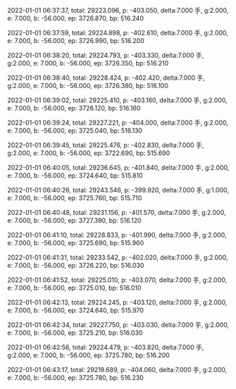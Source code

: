 2022-01-01 06:37:37, total: 29223.096, p: -403.050, delta:7.000 手, g:2.000, e: 7.000, b: -56.000, ep: 3726.870, bp: 516.240

2022-01-01 06:37:59, total: 29224.898, p: -402.610, delta:7.000 手, g:2.000, e: 7.000, b: -56.000, ep: 3726.990, bp: 516.200

2022-01-01 06:38:20, total: 29224.793, p: -403.330, delta:7.000 手, g:2.000, e: 7.000, b: -56.000, ep: 3726.350, bp: 516.210

2022-01-01 06:38:40, total: 29228.424, p: -402.420, delta:7.000 手, g:2.000, e: 7.000, b: -56.000, ep: 3726.380, bp: 516.100

2022-01-01 06:39:02, total: 29225.410, p: -403.160, delta:7.000 手, g:2.000, e: 7.000, b: -56.000, ep: 3726.120, bp: 516.160

2022-01-01 06:39:24, total: 29227.221, p: -404.000, delta:7.000 手, g:2.000, e: 7.000, b: -56.000, ep: 3725.040, bp: 516.130

2022-01-01 06:39:45, total: 29225.476, p: -402.830, delta:7.000 手, g:2.000, e: 7.000, b: -56.000, ep: 3722.690, bp: 515.690

2022-01-01 06:40:05, total: 29236.645, p: -401.840, delta:7.000 手, g:2.000, e: 7.000, b: -56.000, ep: 3724.640, bp: 515.810

2022-01-01 06:40:26, total: 29243.546, p: -399.920, delta:7.000 手, g:1.000, e: 7.000, b: -56.000, ep: 3725.760, bp: 515.710

2022-01-01 06:40:48, total: 29231.156, p: -401.570, delta:7.000 手, g:2.000, e: 7.000, b: -56.000, ep: 3727.390, bp: 516.120

2022-01-01 06:41:10, total: 29228.833, p: -401.990, delta:7.000 手, g:2.000, e: 7.000, b: -56.000, ep: 3725.690, bp: 515.960

2022-01-01 06:41:31, total: 29233.542, p: -402.020, delta:7.000 手, g:2.000, e: 7.000, b: -56.000, ep: 3726.220, bp: 516.030

2022-01-01 06:41:52, total: 29225.010, p: -403.070, delta:7.000 手, g:2.000, e: 7.000, b: -56.000, ep: 3725.010, bp: 516.010

2022-01-01 06:42:13, total: 29224.245, p: -403.120, delta:7.000 手, g:2.000, e: 7.000, b: -56.000, ep: 3724.640, bp: 515.970

2022-01-01 06:42:34, total: 29227.750, p: -403.030, delta:7.000 手, g:2.000, e: 7.000, b: -56.000, ep: 3725.210, bp: 516.030

2022-01-01 06:42:56, total: 29224.479, p: -403.820, delta:7.000 手, g:2.000, e: 7.000, b: -56.000, ep: 3725.780, bp: 516.200

2022-01-01 06:43:17, total: 29219.689, p: -404.060, delta:7.000 手, g:2.000, e: 7.000, b: -56.000, ep: 3725.780, bp: 516.230